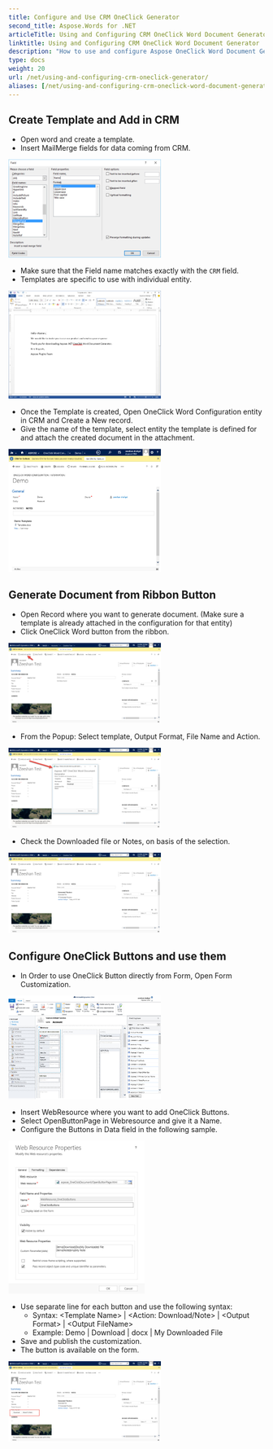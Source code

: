 ```yaml
---
title: Configure and Use CRM OneClick Generator
second_title: Aspose.Words for .NET
articleTitle: Using and Configuring CRM OneClick Word Document Generator
linktitle: Using and Configuring CRM OneClick Word Document Generator
description: "How to use and configure Aspose OneClick Word Document Generator add-on using C#."
type: docs
weight: 20
url: /net/using-and-configuring-crm-oneclick-generator/
aliases: [/net/using-and-configuring-crm-oneclick-word-document-generator/]
---
```


## Create Template and Add in CRM

- Open word and create a template.
- Insert MailMerge fields for data coming from CRM. 

![using-and-configuring-crm-oneclick-word-document-generator-1](1)

- Make sure that the Field name matches exactly with the `CRM` field.
- Templates are specific to use with individual entity. 

![using-and-configuring-crm-oneclick-word-document-generator-1](2)

- Once the Template is created, Open OneClick Word Configuration entity in CRM and Create a New record.
- Give the name of the template, select entity the template is defined for and attach the created document in the attachment. 

![using-and-configuring-crm-oneclick-word-document-generator-3](3)

## Generate Document from Ribbon Button

- Open Record where you want to generate document. (Make sure a template is already attached in the configuration for that entity)
- Click OneClick Word button from the ribbon. 

![using-and-configuring-crm-oneclick-word-document-generator-4](4)

- From the Popup: Select template, Output Format, File Name and Action. 

![using-and-configuring-crm-oneclick-word-document-generator-5](5)

- Check the Downloaded file or Notes, on basis of the selection. 

![using-and-configuring-crm-oneclick-word-document-generator-6](6)

## Configure OneClick Buttons and use them

- In Order to use OneClick Button directly from Form, Open Form Customization. 

![using-and-configuring-crm-oneclick-word-document-generator-7](7)

- Insert WebResource where you want to add OneClick Buttons.
- Select OpenButtonPage in Webresource and give it a Name.
- Configure the Buttons in Data field in the following sample. 

![using-and-configuring-crm-oneclick-word-document-generator-8](8)

- Use separate line for each button and use the following syntax: 
  - Syntax: &lt;Template Name&gt; | &lt;Action: Download/Note&gt; | &lt;Output Format&gt; | &lt;Output FileName&gt;
  - Example: Demo | Download | docx | My Downloaded File
- Save and publish the customization.
- The button is available on the form. 

![using-and-configuring-crm-oneclick-word-document-generator-9](9)
